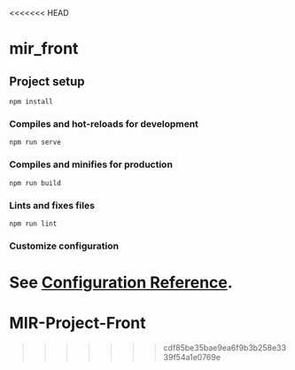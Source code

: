 <<<<<<< HEAD
# mir_front

## Project setup
```
npm install
```

### Compiles and hot-reloads for development
```
npm run serve
```

### Compiles and minifies for production
```
npm run build
```

### Lints and fixes files
```
npm run lint
```

### Customize configuration
See [Configuration Reference](https://cli.vuejs.org/config/).
=======
# MIR-Project-Front
>>>>>>> cdf85be35bae9ea6f9b3b258e3339f54a1e0769e
